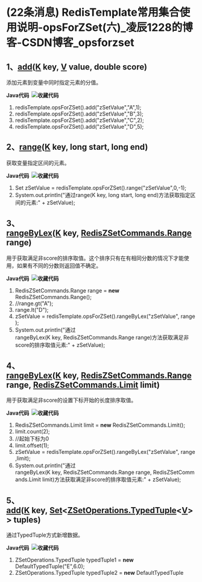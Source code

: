 
# (22条消息) RedisTemplate常用集合使用说明-opsForZSet(六)_凌辰1228的博客-CSDN博客_opsforzset

## 1、[add](http://docs.spring.io/spring-data/redis/docs/current/api/org/springframework/data/redis/core/ZSetOperations.html#add-K-V-double-)([K](http://docs.spring.io/spring-data/redis/docs/current/api/org/springframework/data/redis/core/ZSetOperations.html) key, [V](http://docs.spring.io/spring-data/redis/docs/current/api/org/springframework/data/redis/core/ZSetOperations.html) value, double score)

添加元素到变量中同时指定元素的分值。

**Java代码  ![收藏代码](assets/1644980349-c2e391e07f05d09684b2d048bad40710.png)** 

1.  redisTemplate.opsForZSet().add("zSetValue","A",1); 
2.  redisTemplate.opsForZSet().add("zSetValue","B",3); 
3.  redisTemplate.opsForZSet().add("zSetValue","C",2); 
4.  redisTemplate.opsForZSet().add("zSetValue","D",5); 

##  2、[range](http://docs.spring.io/spring-data/redis/docs/current/api/org/springframework/data/redis/core/ZSetOperations.html#range-K-long-long-)([K](http://docs.spring.io/spring-data/redis/docs/current/api/org/springframework/data/redis/core/ZSetOperations.html) key, long start, long end)

 获取变量指定区间的元素。

**Java代码  ![收藏代码](assets/1644980349-c2e391e07f05d09684b2d048bad40710.png)** 

1.  Set zSetValue = redisTemplate.opsForZSet().range("zSetValue",0,-1); 
2.  System.out.println("通过range(K key, long start, long end)方法获取指定区间的元素:" + zSetValue); 

##  3、[rangeByLex](http://docs.spring.io/spring-data/redis/docs/current/api/org/springframework/data/redis/core/ZSetOperations.html#rangeByLex-K-org.springframework.data.redis.connection.RedisZSetCommands.Range-)([K](http://docs.spring.io/spring-data/redis/docs/current/api/org/springframework/data/redis/core/ZSetOperations.html) key, [RedisZSetCommands.Range](http://docs.spring.io/spring-data/redis/docs/current/api/org/springframework/data/redis/connection/RedisZSetCommands.Range.html) range)

 用于获取满足非score的排序取值。这个排序只有在有相同分数的情况下才能使用，如果有不同的分数则返回值不确定。

**Java代码  ![收藏代码](assets/1644980349-c2e391e07f05d09684b2d048bad40710.png)** 

1.  RedisZSetCommands.Range range = **new** RedisZSetCommands.Range(); 
2.  //range.gt("A"); 
3.  range.lt("D"); 
4.  zSetValue = redisTemplate.opsForZSet().rangeByLex("zSetValue", range); 
5.  System.out.println("通过rangeByLex(K key, RedisZSetCommands.Range range)方法获取满足非score的排序取值元素:" + zSetValue); 

##  4、[rangeByLex](http://docs.spring.io/spring-data/redis/docs/current/api/org/springframework/data/redis/core/ZSetOperations.html#rangeByLex-K-org.springframework.data.redis.connection.RedisZSetCommands.Range-org.springframework.data.redis.connection.RedisZSetCommands.Limit-)([K](http://docs.spring.io/spring-data/redis/docs/current/api/org/springframework/data/redis/core/ZSetOperations.html) key, [RedisZSetCommands.Range](http://docs.spring.io/spring-data/redis/docs/current/api/org/springframework/data/redis/connection/RedisZSetCommands.Range.html) range, [RedisZSetCommands.Limit](http://docs.spring.io/spring-data/redis/docs/current/api/org/springframework/data/redis/connection/RedisZSetCommands.Limit.html) limit)

 用于获取满足非score的设置下标开始的长度排序取值。

**Java代码  ![收藏代码](assets/1644980349-c2e391e07f05d09684b2d048bad40710.png)** 

1.  RedisZSetCommands.Limit limit = **new** RedisZSetCommands.Limit(); 
2.  limit.count(2); 
3.  //起始下标为0 
4.  limit.offset(1); 
5.  zSetValue = redisTemplate.opsForZSet().rangeByLex("zSetValue", range,limit); 
6.  System.out.println("通过rangeByLex(K key, RedisZSetCommands.Range range, RedisZSetCommands.Limit limit)方法获取满足非score的排序取值元素:" + zSetValue); 

##  5、[add](http://docs.spring.io/spring-data/redis/docs/current/api/org/springframework/data/redis/core/ZSetOperations.html#add-K-java.util.Set-)([K](http://docs.spring.io/spring-data/redis/docs/current/api/org/springframework/data/redis/core/ZSetOperations.html) key, [Set](https://docs.oracle.com/javase/6/docs/api/java/util/Set.html?is-external=true)<[ZSetOperations.TypedTuple](http://docs.spring.io/spring-data/redis/docs/current/api/org/springframework/data/redis/core/ZSetOperations.TypedTuple.html)<[V](http://docs.spring.io/spring-data/redis/docs/current/api/org/springframework/data/redis/core/ZSetOperations.html)\>> tuples)

 通过TypedTuple方式新增数据。

**Java代码  ![收藏代码](assets/1644980349-c2e391e07f05d09684b2d048bad40710.png)** 

1.  ZSetOperations.TypedTuple<Object> typedTuple1 = **new** DefaultTypedTuple<Object>("E",6.0); 
2.  ZSetOperations.TypedTuple<Object> typedTuple2 = **new** DefaultTypedTuple<Object>("F",7.0); 
3.  ZSetOperations.TypedTuple<Object> typedTuple3 = **new** DefaultTypedTuple<Object>("G",5.0); 
4.  Set<ZSetOperations.TypedTuple<Object>> typedTupleSet = **new** HashSet<ZSetOperations.TypedTuple<Object>>(); 
5.  typedTupleSet.add(typedTuple1); 
6.  typedTupleSet.add(typedTuple2); 
7.  typedTupleSet.add(typedTuple3); 
8.  redisTemplate.opsForZSet().add("typedTupleSet",typedTupleSet); 
9.  zSetValue = redisTemplate.opsForZSet().range("typedTupleSet",0,-1); 
10.  System.out.println("通过add(K key, Set<ZSetOperations.TypedTuple<V>> tuples)方法添加元素:" + zSetValue); 

##  6、[rangeByScore](http://docs.spring.io/spring-data/redis/docs/current/api/org/springframework/data/redis/core/ZSetOperations.html#rangeByScore-K-double-double-)`([K](http://docs.spring.io/spring-data/redis/docs/current/api/org/springframework/data/redis/core/ZSetOperations.html) key, double min, double max)`

 根据设置的score获取区间值。

**Java代码  ![收藏代码](assets/1644980349-c2e391e07f05d09684b2d048bad40710.png)** 

1.  zSetValue = redisTemplate.opsForZSet().rangeByScore("zSetValue",1,2); 
2.  System.out.println("通过rangeByScore(K key, double min, double max)方法根据设置的score获取区间值:" + zSetValue); 

## 7、[rangeByScore](http://docs.spring.io/spring-data/redis/docs/current/api/org/springframework/data/redis/core/ZSetOperations.html#rangeByScore-K-double-double-long-long-)`([K](http://docs.spring.io/spring-data/redis/docs/current/api/org/springframework/data/redis/core/ZSetOperations.html) key, double min, double max,long offset, long count)`

 根据设置的score获取区间值从给定下标和给定长度获取最终值。

**Java代码  ![收藏代码](assets/1644980349-c2e391e07f05d09684b2d048bad40710.png)** 

1.  zSetValue = redisTemplate.opsForZSet().rangeByScore("zSetValue",1,5,1,3); 
2.  System.out.println("通过rangeByScore(K key, double min, double max, long offset, long count)方法根据设置的score获取区间值:" + zSetValue); 

##  8、[rangeWithScores](http://docs.spring.io/spring-data/redis/docs/current/api/org/springframework/data/redis/core/ZSetOperations.html#rangeWithScores-K-long-long-)([K](http://docs.spring.io/spring-data/redis/docs/current/api/org/springframework/data/redis/core/ZSetOperations.html) key, long start, long end)

 获取RedisZSetCommands.Tuples的区间值。

**Java代码  ![收藏代码](assets/1644980349-c2e391e07f05d09684b2d048bad40710.png)** 

1.  Set<ZSetOperations.TypedTuple<Object>> typedTupleSet = redisTemplate.opsForZSet().rangeWithScores("typedTupleSet",1,3); 
2.  Iterator<ZSetOperations.TypedTuple<Object>> iterator = typedTupleSet.iterator(); 
3.  **while** (iterator.hasNext()){ 
4.   ZSetOperations.TypedTuple<Object> typedTuple = iterator.next(); 
5.   Object value = typedTuple.getValue(); 
6.   **double** score = typedTuple.getScore(); 
7.   System.out.println("通过rangeWithScores(K key, long start, long end)方法获取RedisZSetCommands.Tuples的区间值:" + value + "---->" + score ); 
8.  } 

##  9、[rangeByScoreWithScores](http://docs.spring.io/spring-data/redis/docs/current/api/org/springframework/data/redis/core/ZSetOperations.html#rangeByScoreWithScores-K-double-double-)([K](http://docs.spring.io/spring-data/redis/docs/current/api/org/springframework/data/redis/core/ZSetOperations.html) key, double min, double max)

 获取RedisZSetCommands.Tuples的区间值通过分值。

**Java代码  ![收藏代码](assets/1644980349-c2e391e07f05d09684b2d048bad40710.png)** 

1.  Set<ZSetOperations.TypedTuple<Object>> typedTupleSet = redisTemplate.opsForZSet().rangeByScoreWithScores("typedTupleSet",5,8); 
2.  iterator = typedTupleSet.iterator(); 
3.  **while** (iterator.hasNext()){ 
4.   ZSetOperations.TypedTuple<Object> typedTuple = iterator.next(); 
5.   Object value = typedTuple.getValue(); 
6.   **double** score = typedTuple.getScore(); 
7.   System.out.println("通过rangeByScoreWithScores(K key, double min, double max)方法获取RedisZSetCommands.Tuples的区间值通过分值:" + value + "---->" + score ); 
8.  } 

##  10、[rangeByScoreWithScores](http://docs.spring.io/spring-data/redis/docs/current/api/org/springframework/data/redis/core/ZSetOperations.html#rangeByScoreWithScores-K-double-double-long-long-)([K](http://docs.spring.io/spring-data/redis/docs/current/api/org/springframework/data/redis/core/ZSetOperations.html) key, double min, double max, long offset, long count)

 获取RedisZSetCommands.Tuples的区间值从给定下标和给定长度获取最终值通过分值。

**Java代码  ![收藏代码](assets/1644980349-c2e391e07f05d09684b2d048bad40710.png)** 

1.  Set<ZSetOperations.TypedTuple<Object>> typedTupleSet = redisTemplate.opsForZSet().rangeByScoreWithScores("typedTupleSet",5,8,1,1); 
2.  iterator = typedTupleSet.iterator(); 
3.  **while** (iterator.hasNext()){ 
4.   ZSetOperations.TypedTuple<Object> typedTuple = iterator.next(); 
5.   Object value = typedTuple.getValue(); 
6.   **double** score = typedTuple.getScore(); 
7.   System.out.println("通过rangeByScoreWithScores(K key, double min, double max, long offset, long count)方法获取RedisZSetCommands.Tuples的区间值从给定下标和给定长度获取最终值通过分值:" + value + "---->" + score ); 
8.  } 

##  11、[count](http://docs.spring.io/spring-data/redis/docs/current/api/org/springframework/data/redis/core/ZSetOperations.html#count-K-double-double-)([K](http://docs.spring.io/spring-data/redis/docs/current/api/org/springframework/data/redis/core/ZSetOperations.html) key, double min, double max)

 获取区间值的个数。

**Java代码  ![收藏代码](assets/1644980349-c2e391e07f05d09684b2d048bad40710.png)** 

1.  **long** count = redisTemplate.opsForZSet().count("zSetValue",1,5); 
2.  System.out.println("通过count(K key, double min, double max)方法获取区间值的个数:" + count); 

##  12、[rank](http://docs.spring.io/spring-data/redis/docs/current/api/org/springframework/data/redis/core/ZSetOperations.html#rank-K-java.lang.Object-)`([K](http://docs.spring.io/spring-data/redis/docs/current/api/org/springframework/data/redis/core/ZSetOperations.html) key,` `[Object](https://docs.oracle.com/javase/6/docs/api/java/lang/Object.html?is-external=true) o)`

 获取变量中元素的索引,下标开始位置为0。

**Java代码  ![收藏代码](assets/1644980349-c2e391e07f05d09684b2d048bad40710.png)** 

1.  **long** index = redisTemplate.opsForZSet().rank("zSetValue","B"); 
2.  System.out.println("通过rank(K key, Object o)方法获取变量中元素的索引:" + index); 

##  13、[scan](http://docs.spring.io/spring-data/redis/docs/current/api/org/springframework/data/redis/core/ZSetOperations.html#scan-K-org.springframework.data.redis.core.ScanOptions-)([K](http://docs.spring.io/spring-data/redis/docs/current/api/org/springframework/data/redis/core/ZSetOperations.html) key, [ScanOptions](http://docs.spring.io/spring-data/redis/docs/current/api/org/springframework/data/redis/core/ScanOptions.html) options)

 匹配获取键值对，ScanOptions.NONE为获取全部键值对；ScanOptions.scanOptions().match("C").build()匹配获取键位map1的键值对,不能模糊匹配。

**Java代码  ![收藏代码](assets/1644980349-c2e391e07f05d09684b2d048bad40710.png)** 

1.  //Cursor<Object> cursor = redisTemplate.opsForSet().scan("setValue", ScanOptions.NONE); 
2.  Cursor<ZSetOperations.TypedTuple<Object>> cursor = redisTemplate.opsForZSet().scan("zSetValue", ScanOptions.NONE); 
3.  **while** (cursor.hasNext()){ 
4.   ZSetOperations.TypedTuple<Object> typedTuple = cursor.next(); 
5.   System.out.println("通过scan(K key, ScanOptions options)方法获取匹配元素:" + typedTuple.getValue() + "--->" + typedTuple.getScore()); 
6.  } 

##  14、[score](http://docs.spring.io/spring-data/redis/docs/current/api/org/springframework/data/redis/core/ZSetOperations.html#score-K-java.lang.Object-)`([K](http://docs.spring.io/spring-data/redis/docs/current/api/org/springframework/data/redis/core/ZSetOperations.html) key,` `[Object](https://docs.oracle.com/javase/6/docs/api/java/lang/Object.html?is-external=true) o)`

 获取元素的分值。

**Java代码  ![收藏代码](assets/1644980349-c2e391e07f05d09684b2d048bad40710.png)** 

1.  **double** score = redisTemplate.opsForZSet().score("zSetValue","B"); 
2.  System.out.println("通过score(K key, Object o)方法获取元素的分值:" + score); 

##  15、[zCard](http://docs.spring.io/spring-data/redis/docs/current/api/org/springframework/data/redis/core/ZSetOperations.html#zCard-K-)`([K](http://docs.spring.io/spring-data/redis/docs/current/api/org/springframework/data/redis/core/ZSetOperations.html) key)`

 获取变量中元素的个数。

**Java代码  ![收藏代码](assets/1644980349-c2e391e07f05d09684b2d048bad40710.png)** 

1.  **long** zCard = redisTemplate.opsForZSet().zCard("zSetValue"); 
2.  System.out.println("通过zCard(K key)方法获取变量的长度:" + zCard); 

##  16、[incrementScore](http://docs.spring.io/spring-data/redis/docs/current/api/org/springframework/data/redis/core/ZSetOperations.html#incrementScore-K-V-double-)([K](http://docs.spring.io/spring-data/redis/docs/current/api/org/springframework/data/redis/core/ZSetOperations.html) key, [V](http://docs.spring.io/spring-data/redis/docs/current/api/org/springframework/data/redis/core/ZSetOperations.html) value, double delta)

 修改变量中的元素的分值。

**Java代码  ![收藏代码](assets/1644980349-c2e391e07f05d09684b2d048bad40710.png)** 

1.  **double** incrementScore = redisTemplate.opsForZSet().incrementScore("zSetValue","C",5); 
2.  System.out.print("通过incrementScore(K key, V value, double delta)方法修改变量中的元素的分值:" + incrementScore); 
3.  score = redisTemplate.opsForZSet().score("zSetValue","C"); 
4.  System.out.print(",修改后获取元素的分值:" + score); 
5.  zSetValue = redisTemplate.opsForZSet().range("zSetValue",0,-1); 
6.  System.out.println("，修改后排序的元素:" + zSetValue); 

##  17、[reverseRange](http://docs.spring.io/spring-data/redis/docs/current/api/org/springframework/data/redis/core/ZSetOperations.html#reverseRange-K-long-long-)`([K](http://docs.spring.io/spring-data/redis/docs/current/api/org/springframework/data/redis/core/ZSetOperations.html) key, long start, long end)`

 索引倒序排列指定区间元素。

**Java代码  ![收藏代码](assets/1644980349-c2e391e07f05d09684b2d048bad40710.png)** 

1.  zSetValue = redisTemplate.opsForZSet().reverseRange("zSetValue",0,-1); 
2.  System.out.println("通过reverseRange(K key, long start, long end)方法倒序排列元素:" + zSetValue); 

##  18、[reverseRangeByScore](http://docs.spring.io/spring-data/redis/docs/current/api/org/springframework/data/redis/core/ZSetOperations.html#reverseRangeByScore-K-double-double-)`([K](http://docs.spring.io/spring-data/redis/docs/current/api/org/springframework/data/redis/core/ZSetOperations.html) key, double min, double max)`

 倒序排列指定分值区间元素。

**Java代码  ![收藏代码](assets/1644980349-c2e391e07f05d09684b2d048bad40710.png)** 

1.  zSetValue = redisTemplate.opsForZSet().reverseRangeByScore("zSetValue",1,5); 
2.  System.out.println("通过reverseRangeByScore(K key, double min, double max)方法倒序排列指定分值区间元素:" + zSetValue); 

##  19、[reverseRangeByScore](http://docs.spring.io/spring-data/redis/docs/current/api/org/springframework/data/redis/core/ZSetOperations.html#reverseRangeByScore-K-double-double-long-long-)([K](http://docs.spring.io/spring-data/redis/docs/current/api/org/springframework/data/redis/core/ZSetOperations.html) key, double min, double max, long offset, long count)

 倒序排列从给定下标和给定长度分值区间元素。

**Java代码  ![收藏代码](assets/1644980349-c2e391e07f05d09684b2d048bad40710.png)** 

1.  zSetValue = redisTemplate.opsForZSet().reverseRangeByScore("zSetValue",1,5,1,2); 
2.  System.out.println("通过reverseRangeByScore(K key, double min, double max, long offset, long count)方法倒序排列从给定下标和给定长度分值区间元素:" + zSetValue); 

##  20、[reverseRangeByScoreWithScores](http://docs.spring.io/spring-data/redis/docs/current/api/org/springframework/data/redis/core/ZSetOperations.html#reverseRangeByScoreWithScores-K-double-double-)([K](http://docs.spring.io/spring-data/redis/docs/current/api/org/springframework/data/redis/core/ZSetOperations.html) key, double min, double max)

 倒序排序获取RedisZSetCommands.Tuples的分值区间值。

**Java代码  ![收藏代码](assets/1644980349-c2e391e07f05d09684b2d048bad40710.png)** 

1.  Set<ZSetOperations.TypedTuple<Object>> typedTupleSet = redisTemplate.opsForZSet().reverseRangeByScoreWithScores("zSetValue",1,5); 
2.  iterator = typedTupleSet.iterator(); 
3.  **while** (iterator.hasNext()){ 
4.   ZSetOperations.TypedTuple<Object> typedTuple = iterator.next(); 
5.   Object value = typedTuple.getValue(); 
6.   **double** score1 = typedTuple.getScore(); 
7.   System.out.println("通过reverseRangeByScoreWithScores(K key, double min, double max)方法倒序排序获取RedisZSetCommands.Tuples的区间值:" + value + "---->" + score1 ); 
8.  } 

##  21、[reverseRangeByScoreWithScores](http://docs.spring.io/spring-data/redis/docs/current/api/org/springframework/data/redis/core/ZSetOperations.html#reverseRangeByScoreWithScores-K-double-double-long-long-)`([K](http://docs.spring.io/spring-data/redis/docs/current/api/org/springframework/data/redis/core/ZSetOperations.html) key, double min, double max, long offset, long count)`

 倒序排序获取RedisZSetCommands.Tuples的从给定下标和给定长度分值区间值。

**Java代码  ![收藏代码](assets/1644980349-c2e391e07f05d09684b2d048bad40710.png)** 

1.  Set<ZSetOperations.TypedTuple<Object>> typedTupleSet = redisTemplate.opsForZSet().reverseRangeByScoreWithScores("zSetValue",1,5,1,2); 
2.  iterator = typedTupleSet.iterator(); 
3.  **while** (iterator.hasNext()){ 
4.   ZSetOperations.TypedTuple<Object> typedTuple = iterator.next(); 
5.   Object value = typedTuple.getValue(); 
6.   **double** score1 = typedTuple.getScore(); 
7.   System.out.println("通过reverseRangeByScoreWithScores(K key, double min, double max, long offset, long count)方法倒序排序获取RedisZSetCommands.Tuples的从给定下标和给定长度区间值:" + value + "---->" + score1 ); 
8.  } 

##  22、[reverseRangeWithScores](http://docs.spring.io/spring-data/redis/docs/current/api/org/springframework/data/redis/core/ZSetOperations.html#reverseRangeWithScores-K-long-long-)([K](http://docs.spring.io/spring-data/redis/docs/current/api/org/springframework/data/redis/core/ZSetOperations.html) key, long start, long end)

 索引倒序排列区间值。

**Java代码  ![收藏代码](assets/1644980349-c2e391e07f05d09684b2d048bad40710.png)** 

1.  Set<ZSetOperations.TypedTuple<Object>> typedTupleSet = redisTemplate.opsForZSet().reverseRangeWithScores("zSetValue",1,5); 
2.  iterator = typedTupleSet.iterator(); 
3.  **while** (iterator.hasNext()){ 
4.   ZSetOperations.TypedTuple<Object> typedTuple = iterator.next(); 
5.   Object value = typedTuple.getValue(); 
6.   **double** score1 = typedTuple.getScore(); 
7.   System.out.println("通过reverseRangeWithScores(K key, long start, long end)方法索引倒序排列区间值:" + value + "----->" + score1); 
8.  } 

##  23、[reverseRank](http://docs.spring.io/spring-data/redis/docs/current/api/org/springframework/data/redis/core/ZSetOperations.html#reverseRank-K-java.lang.Object-)`([K](http://docs.spring.io/spring-data/redis/docs/current/api/org/springframework/data/redis/core/ZSetOperations.html) key,` `[Object](https://docs.oracle.com/javase/6/docs/api/java/lang/Object.html?is-external=true) o)`

 获取倒序排列的索引值。

**Java代码  ![收藏代码](assets/1644980349-c2e391e07f05d09684b2d048bad40710.png)** 

1.  **long** reverseRank = redisTemplate.opsForZSet().reverseRank("zSetValue","B"); 
2.  System.out.println("通过reverseRank(K key, Object o)获取倒序排列的索引值:" + reverseRank); 

##  24、[intersectAndStore](http://docs.spring.io/spring-data/redis/docs/current/api/org/springframework/data/redis/core/ZSetOperations.html#intersectAndStore-K-K-K-)([K](http://docs.spring.io/spring-data/redis/docs/current/api/org/springframework/data/redis/core/ZSetOperations.html) key, [K](http://docs.spring.io/spring-data/redis/docs/current/api/org/springframework/data/redis/core/ZSetOperations.html) otherKey, [K](http://docs.spring.io/spring-data/redis/docs/current/api/org/springframework/data/redis/core/ZSetOperations.html) destKey)

 获取2个变量的交集存放到第3个变量里面。

**Java代码  ![收藏代码](assets/1644980349-c2e391e07f05d09684b2d048bad40710.png)** 

1.  redisTemplate.opsForZSet().intersectAndStore("zSetValue","typedTupleSet","intersectSet"); 
2.  zSetValue = redisTemplate.opsForZSet().range("intersectSet",0,-1); 
3.  System.out.println("通过intersectAndStore(K key, K otherKey, K destKey)方法获取2个变量的交集存放到第3个变量里面:" + zSetValue); 

##  25、[intersectAndStore](http://docs.spring.io/spring-data/redis/docs/current/api/org/springframework/data/redis/core/ZSetOperations.html#intersectAndStore-K-java.util.Collection-K-)([K](http://docs.spring.io/spring-data/redis/docs/current/api/org/springframework/data/redis/core/ZSetOperations.html) key, [Collection](https://docs.oracle.com/javase/6/docs/api/java/util/Collection.html?is-external=true)<[K](http://docs.spring.io/spring-data/redis/docs/current/api/org/springframework/data/redis/core/ZSetOperations.html)\> otherKeys, [K](http://docs.spring.io/spring-data/redis/docs/current/api/org/springframework/data/redis/core/ZSetOperations.html) destKey)

 获取多个变量的交集存放到第3个变量里面。

**Java代码  ![收藏代码](assets/1644980349-c2e391e07f05d09684b2d048bad40710.png)** 

1.  List list = **new** ArrayList(); 
2.  list.add("typedTupleSet"); 
3.  redisTemplate.opsForZSet().intersectAndStore("zSetValue",list,"intersectListSet"); 
4.  zSetValue = redisTemplate.opsForZSet().range("intersectListSet",0,-1); 
5.  System.out.println("通过intersectAndStore(K key, Collection<K> otherKeys, K destKey)方法获取多个变量的交集存放到第3个变量里面:" + zSetValue); 

##  26、[unionAndStore](http://docs.spring.io/spring-data/redis/docs/current/api/org/springframework/data/redis/core/ZSetOperations.html#unionAndStore-K-K-K-)([K](http://docs.spring.io/spring-data/redis/docs/current/api/org/springframework/data/redis/core/ZSetOperations.html) key, [K](http://docs.spring.io/spring-data/redis/docs/current/api/org/springframework/data/redis/core/ZSetOperations.html) otherKey, [K](http://docs.spring.io/spring-data/redis/docs/current/api/org/springframework/data/redis/core/ZSetOperations.html) destKey)

 获取2个变量的合集存放到第3个变量里面。

**Java代码  ![收藏代码](assets/1644980349-c2e391e07f05d09684b2d048bad40710.png)** 

1.  redisTemplate.opsForZSet().unionAndStore("zSetValue","typedTupleSet","unionSet"); 
2.  zSetValue = redisTemplate.opsForZSet().range("unionSet",0,-1); 
3.  System.out.println("通过unionAndStore(K key, K otherKey, K destKey)方法获取2个变量的交集存放到第3个变量里面:" + zSetValue); 

##  27、[unionAndStore](http://docs.spring.io/spring-data/redis/docs/current/api/org/springframework/data/redis/core/ZSetOperations.html#unionAndStore-K-java.util.Collection-K-)([K](http://docs.spring.io/spring-data/redis/docs/current/api/org/springframework/data/redis/core/ZSetOperations.html) key, [Collection](https://docs.oracle.com/javase/6/docs/api/java/util/Collection.html?is-external=true)<[K](http://docs.spring.io/spring-data/redis/docs/current/api/org/springframework/data/redis/core/ZSetOperations.html)\> otherKeys, [K](http://docs.spring.io/spring-data/redis/docs/current/api/org/springframework/data/redis/core/ZSetOperations.html) destKey)

 获取多个变量的合集存放到第3个变量里面。

**Java代码  ![收藏代码](assets/1644980349-c2e391e07f05d09684b2d048bad40710.png)** 

1.  redisTemplate.opsForZSet().unionAndStore("zSetValue",list,"unionListSet"); 
2.  zSetValue = redisTemplate.opsForZSet().range("unionListSet",0,-1); 
3.  System.out.println("通过unionAndStore(K key, Collection<K> otherKeys, K destKey)方法获取多个变量的交集存放到第3个变量里面:" + zSetValue); 

##  28、[remove](http://docs.spring.io/spring-data/redis/docs/current/api/org/springframework/data/redis/core/ZSetOperations.html#remove-K-java.lang.Object...-)([K](http://docs.spring.io/spring-data/redis/docs/current/api/org/springframework/data/redis/core/ZSetOperations.html) key, [Object](https://docs.oracle.com/javase/6/docs/api/java/lang/Object.html?is-external=true)... values)

 批量移除元素根据元素值。

**Java代码  ![收藏代码](assets/1644980349-c2e391e07f05d09684b2d048bad40710.png)** 

1.  **long** removeCount = redisTemplate.opsForZSet().remove("unionListSet","A","B"); 
2.  zSetValue = redisTemplate.opsForZSet().range("unionListSet",0,-1); 
3.  System.out.print("通过remove(K key, Object... values)方法移除元素的个数:" + removeCount); 
4.  System.out.println(",移除后剩余的元素:" + zSetValue); 

##  29、[removeRangeByScore](http://docs.spring.io/spring-data/redis/docs/current/api/org/springframework/data/redis/core/ZSetOperations.html#removeRangeByScore-K-double-double-)([K](http://docs.spring.io/spring-data/redis/docs/current/api/org/springframework/data/redis/core/ZSetOperations.html) key, double min, double max)

 根据分值移除区间元素。

**Java代码  ![收藏代码](assets/1644980349-c2e391e07f05d09684b2d048bad40710.png)** 

1.  removeCount = redisTemplate.opsForZSet().removeRangeByScore("unionListSet",3,5); 
2.  zSetValue = redisTemplate.opsForZSet().range("unionListSet",0,-1); 
3.  System.out.print("通过removeRangeByScore(K key, double min, double max)方法移除元素的个数:" + removeCount); 
4.  System.out.println(",移除后剩余的元素:" + zSetValue); 

##  30、[removeRange](http://docs.spring.io/spring-data/redis/docs/current/api/org/springframework/data/redis/core/ZSetOperations.html#removeRange-K-long-long-)`([K](http://docs.spring.io/spring-data/redis/docs/current/api/org/springframework/data/redis/core/ZSetOperations.html) key, long start, long end)`

 根据索引值移除区间元素。

**Java代码  ![收藏代码](assets/1644980349-c2e391e07f05d09684b2d048bad40710.png)** 

1.  removeCount = redisTemplate.opsForZSet().removeRange("unionListSet",3,5); 
2.  zSetValue = redisTemplate.opsForZSet().range("unionListSet",0,-1); 
3.  System.out.print("通过removeRange(K key, long start, long end)方法移除元素的个数:" + removeCount); 
4.  System.out.println(",移除后剩余的元素:" + zSetValue); 

 在此，RedisTemplate.java类相关的集合操作就介绍完了。